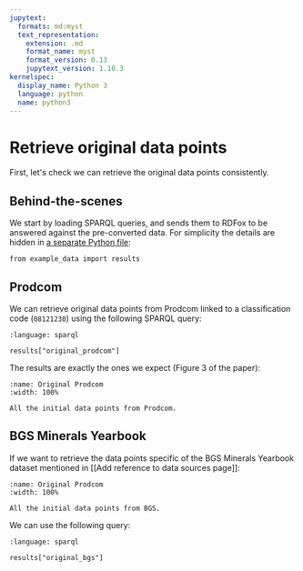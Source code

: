 ```yaml
---
jupytext:
  formats: md:myst
  text_representation:
    extension: .md
    format_name: myst
    format_version: 0.13
    jupytext_version: 1.10.3
kernelspec:
  display_name: Python 3
  language: python
  name: python3
---
```


# Retrieve original data points

First, let's check we can retrieve the original data points consistently.

## Behind-the-scenes

We start by loading SPARQL queries, and sends them to RDFox to be answered against the pre-converted data. For simplicity the details are hidden in [a separate Python file](example_data.py):

```{code-cell} ipython3
from example_data import results
```

## Prodcom

We can retrieve original data points from Prodcom linked to a classification code (`08121230`) using the following SPARQL query:

```{literalinclude} queries/original_prodcom.rq
:language: sparql
```

```{code-cell} ipython3
results["original_prodcom"]
```

The results are exactly the ones we expect (Figure 3 of the paper):

```{figure} figures/original_prodcom.svg
:name: Original Prodcom
:width: 100%

All the initial data points from Prodcom.
```

## BGS Minerals Yearbook

If we want to retrieve the data points specific of the BGS Minerals Yearbook dataset mentioned in [[Add reference to data sources page]]:

```{figure} figures/original_bgs.svg
:name: Original Prodcom
:width: 100%

All the initial data points from BGS.
```

We can use the following query:

```{literalinclude} queries/original_bgs.rq
:language: sparql
```

```{code-cell} ipython3
results["original_bgs"]
```
